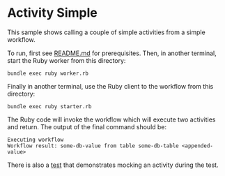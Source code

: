 # Activity Simple

This sample shows calling a couple of simple activities from a simple workflow.

To run, first see [README.md](../README.md) for prerequisites. Then, in another terminal, start the Ruby worker
from this directory:

    bundle exec ruby worker.rb

Finally in another terminal, use the Ruby client to the workflow from this directory:

    bundle exec ruby starter.rb

The Ruby code will invoke the workflow which will execute two activities and return. The output of the final command
should be:

```
Executing workflow
Workflow result: some-db-value from table some-db-table <appended-value>
```

There is also a [test](../test/activity_simple/my_workflow_test.rb) that demonstrates mocking an activity during the
test.